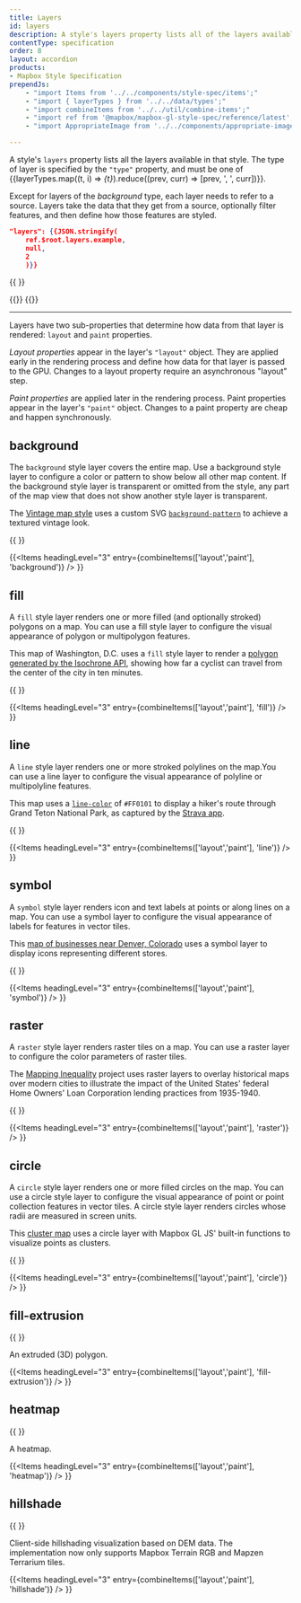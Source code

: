 ```yaml
---
title: Layers
id: layers
description: A style's layers property lists all of the layers available in that style.
contentType: specification
order: 8
layout: accordion
products:
- Mapbox Style Specification
prependJs:
    - "import Items from '../../components/style-spec/items';"
    - "import { layerTypes } from '../../data/types';"
    - "import combineItems from '../../util/combine-items';"
    - "import ref from '@mapbox/mapbox-gl-style-spec/reference/latest';"
    - "import AppropriateImage from '../../components/appropriate-image';"

---
```


A style's `layers` property lists all the layers available in that style. The type of layer is specified by the `"type"` property, and must be one of {{layerTypes.map((t, i) => <var key={i}>{t}</var>).reduce((prev, curr) => [prev, ', ', curr])}}.

Except for layers of the <var>background</var> type, each layer needs to refer to a source. Layers take the data that they get from a source, optionally filter features, and then define how those features are styled.

```json
"layers": {{JSON.stringify(
    ref.$root.layers.example,
    null,
    2
    )}}
```

<!--
START GENERATED CONTENT:
Content in this section is generated directly using the Mapbox Style
Specification. To update any content displayed in this section, make edits to:
https://github.com/mapbox/mapbox-gl-js/blob/main/src/style-spec/reference/v8.json.
-->
{{ <Items entry={ref.layer} />}}
<!-- END GENERATED CONTENT -->

{{<a id="layout-property" className="anchor" />}}
{{<a id="paint-property" className="anchor" />}}

<hr className='my36' />

Layers have two sub-properties that determine how data from that layer is rendered: `layout` and `paint` properties.

_Layout properties_ appear in the layer's `"layout"` object. They are applied early in the rendering process and define how data for that layer is passed to the GPU. Changes to a layout property require an asynchronous "layout" step.

_Paint properties_ are applied later in the rendering process. Paint properties appear in the layer's `"paint"` object. Changes to a paint property are cheap and happen synchronously.

<!--
START GENERATED CONTENT:
Content in this section is generated directly using the Mapbox Style
Specification. To update any content displayed in this section, make edits to:
https://github.com/mapbox/mapbox-gl-js/blob/main/src/style-spec/reference/v8.json.
-->

## background

The `background` style layer  covers the entire map. Use a background style layer to configure a color or pattern to show below all other map content. If the background style layer is transparent or omitted from the style, any part of the map view that does not show another style layer is transparent.

The [Vintage map style](https://blog.mapbox.com/designing-the-vintage-style-in-mapbox-studio-9da4aa2a627f) uses a custom SVG [`background-pattern`](https://docs.mapbox.com/mapbox-gl-js/style-spec/layers/#paint-background-background-pattern) to achieve a textured vintage look.

{{
  <AppropriateImage
    imageId="layer-background"
    alt="Antique map style with a brown halftone background pattern."
  />
}}

{{<Items headingLevel="3" entry={combineItems(['layout','paint'], 'background')} /> }}

## fill

A `fill` style layer renders one or more filled (and optionally stroked) polygons on a map. You can use a fill style layer to configure the visual appearance of polygon or multipolygon features.

This map of Washington, D.C. uses a `fill` style layer to render a [polygon generated by the Isochrone API](https://docs.mapbox.com/help/tutorials/get-started-isochrone-api/#final-product), showing how far a cyclist can travel from the center of the city in ten minutes.

{{
  <AppropriateImage
    imageId="layer-fill"
    alt="Map with a pink isochrone polygon surrounding the city of Atlanta."
  />
}}

{{<Items headingLevel="3" entry={combineItems(['layout','paint'], 'fill')} /> }}

## line

A `line` style layer renders one or more stroked polylines on the map.You can use a line layer to configure the visual appearance of polyline or multipolyline features.

This map uses a [`line-color`](https://docs.mapbox.com/mapbox-gl-js/style-spec/layers/#paint-line-line-color) of `#FF0101` to display a hiker's route through Grand Teton National Park, as captured by the [Strava app](https://www.mapbox.com/showcase/strava).

{{
  <AppropriateImage
    imageId="layer-line"
    alt="Outdoors style map with a dotted red line showing a hiking path."
  />
}}

{{<Items headingLevel="3" entry={combineItems(['layout','paint'], 'line')} /> }}

## symbol

A `symbol` style layer renders icon and text labels at points or along lines on a map. You can use a symbol layer to configure the visual appearance of labels for features in vector tiles.

This [map of businesses near Denver, Colorado](https://docs.mapbox.com/help/troubleshooting/using-recolorable-images-in-mapbox-maps/#mapbox-gl-js) uses a symbol layer to display icons representing different stores.

{{
  <AppropriateImage
    imageId="layer-symbol"
    alt="Map with thirty shopping bag icons, color-coded red, orange, and green."
  />
}}

{{<Items headingLevel="3" entry={combineItems(['layout','paint'], 'symbol')} /> }}

## raster

A `raster` style layer renders raster tiles on a map. You can use a raster layer to configure the color parameters of raster tiles.

The [Mapping Inequality](https://dsl.richmond.edu/panorama/redlining/) project uses raster layers to overlay historical maps over modern cities to illustrate the impact of the United States' federal Home Owners' Loan Corporation lending practices from 1935-1940.

{{
  <AppropriateImage
    imageId="layer-raster"
    alt="Map with historical maps overlayed on modern cities."
  />
}}

{{<Items headingLevel="3" entry={combineItems(['layout','paint'], 'raster')} /> }}

## circle

A `circle` style layer renders one or more filled circles on the map. You can use a circle style layer to configure the visual appearance of point or point collection features in vector tiles. A circle style layer renders circles whose radii are measured in screen units.

This [cluster map](https://docs.mapbox.com/mapbox-gl-js/example/cluster/) uses a circle layer with Mapbox GL JS' built-in functions to visualize points as clusters.

{{
  <AppropriateImage
    imageId="layer-circles"
    alt="Map with circles of different sizes and colors."
  />
}}

{{<Items headingLevel="3" entry={combineItems(['layout','paint'], 'circle')} /> }}

## fill-extrusion

{{
  <AppropriateImage
    imageId="layer-fill-extrusion"
    alt="Dark style map with data-driven extrusions rising up in 3D, in different shades of blue."
  />
}}

An extruded (3D) polygon.

{{<Items headingLevel="3" entry={combineItems(['layout','paint'], 'fill-extrusion')} /> }}

## heatmap

{{
  <AppropriateImage
    imageId="layer-heatmap"
    alt="Dark map with a heatmap layer glowing red inside and white outside."
  />
}}

A heatmap.

{{<Items headingLevel="3" entry={combineItems(['layout','paint'], 'heatmap')} /> }}

## hillshade

{{
  <AppropriateImage
    imageId="layer-hillshade"
    alt="Map of Mount Fuji rising up with striking texture and shading."
  />
}}

Client-side hillshading visualization based on DEM data. The implementation now only supports Mapbox Terrain RGB and Mapzen Terrarium tiles.

{{<Items headingLevel="3" entry={combineItems(['layout','paint'], 'hillshade')} /> }}

<!-- END GENERATED CONTENT -->
